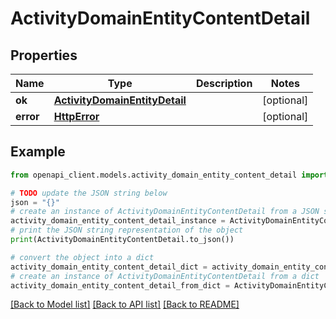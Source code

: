 # ActivityDomainEntityContentDetail


## Properties

Name | Type | Description | Notes
------------ | ------------- | ------------- | -------------
**ok** | [**ActivityDomainEntityDetail**](ActivityDomainEntityDetail.md) |  | [optional] 
**error** | [**HttpError**](HttpError.md) |  | [optional] 

## Example

```python
from openapi_client.models.activity_domain_entity_content_detail import ActivityDomainEntityContentDetail

# TODO update the JSON string below
json = "{}"
# create an instance of ActivityDomainEntityContentDetail from a JSON string
activity_domain_entity_content_detail_instance = ActivityDomainEntityContentDetail.from_json(json)
# print the JSON string representation of the object
print(ActivityDomainEntityContentDetail.to_json())

# convert the object into a dict
activity_domain_entity_content_detail_dict = activity_domain_entity_content_detail_instance.to_dict()
# create an instance of ActivityDomainEntityContentDetail from a dict
activity_domain_entity_content_detail_from_dict = ActivityDomainEntityContentDetail.from_dict(activity_domain_entity_content_detail_dict)
```
[[Back to Model list]](../README.md#documentation-for-models) [[Back to API list]](../README.md#documentation-for-api-endpoints) [[Back to README]](../README.md)


